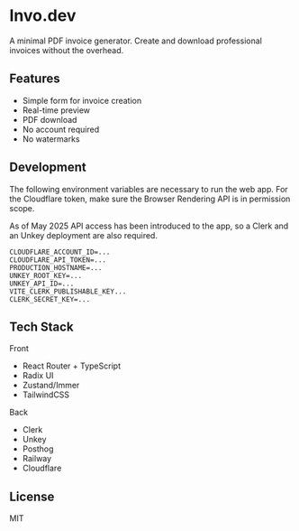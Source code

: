# Invo.dev

A minimal PDF invoice generator. Create and download professional invoices without the overhead.

## Features

- Simple form for invoice creation
- Real-time preview
- PDF download
- No account required
- No watermarks

## Development

The following environment variables are necessary to run the web app. For the Cloudflare token, make sure the Browser Rendering API is in permission scope.

As of May 2025 API access has been introduced to the app, so a Clerk and an Unkey deployment are also required.

```env
CLOUDFLARE_ACCOUNT_ID=...
CLOUDFLARE_API_TOKEN=...
PRODUCTION_HOSTNAME=...
UNKEY_ROOT_KEY=...
UNKEY_API_ID=...
VITE_CLERK_PUBLISHABLE_KEY...
CLERK_SECRET_KEY=...
```

## Tech Stack

Front

- React Router + TypeScript
- Radix UI
- Zustand/Immer
- TailwindCSS

Back

- Clerk
- Unkey
- Posthog
- Railway
- Cloudflare

## License

MIT
